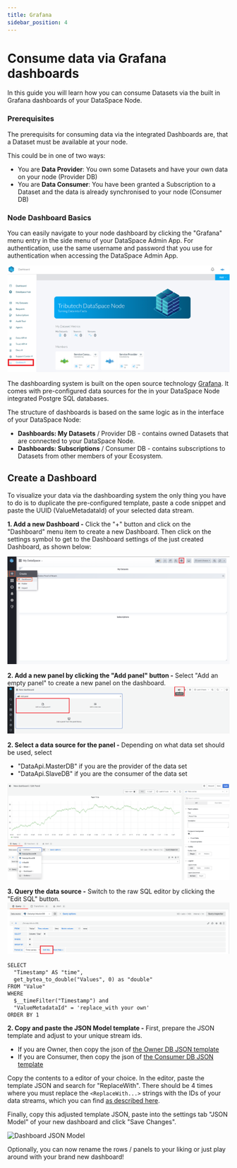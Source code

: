 ```yaml
---
title: Grafana
sidebar_position: 4
---
```


# Consume data via Grafana dashboards

In this guide you will learn how you can consume Datasets via the built in Grafana dashboards of your DataSpace Node.

### Prerequisites

The prerequisits for consuming data via the integrated Dashboards are, that a Dataset must be available at your node. <br />

This could be in one of two ways:

- You are **Data Provider**: You own some Datasets and have your own data on your node (Provider DB)
- You are **Data Consumer**: You have been granted a Subscription to a Dataset and the data is already synchronised to your node (Consumer DB)

### Node Dashboard Basics

You can easily navigate to your node dashboard by clicking the "Grafana" menu entry in the side menu of your DataSpace Admin App.
For authentication, use the same username and password that you use for authentication when accessing the DataSpace Admin App.

![Navigate to Grafana](assets/navigate-to-grafana.png)

The dashboarding system is built on the open source technology <a href="https://grafana.com/" target="_blank">Grafana</a>. It comes with pre-configured data sources for the in your DataSpace Node integrated Postgre SQL databases.

The structure of dashboards is based on the same logic as in the interface of your DataSpace Node:

- **Dashboards: My Datasets** / Provider DB - contains owned Datasets that are connected to your DataSpace Node.
- **Dashboards: Subscriptions** / Consumer DB - contains subscriptions to Datasets from other members of your Ecosystem.

## Create a Dashboard

To visualize your data via the dashboarding system the only thing you have to do is to duplicate the pre-configured template, paste a code snippet and paste the UUID (ValueMetadataId) of your selected data stream.

**1. Add a new Dashboard -** Click the "+" button and click on the "Dashboard" menu item to create a new Dashboard. Then click on the settings symbol to get to the Dashboard settings of the just created Dashboard, as shown below:

![Create Dashboard](assets/dashboards-create-dashboard.png)

**2. Add a new panel by clicking the "Add panel" button -** Select "Add an empty panel" to create a new panel on the dashboard.
![Add Panel](assets/grafana_add_panel.png)

**2. Select a data source for the panel -** Depending on what data set should be used, select 
 - "DataApi.MasterDB" if you are the provider of the data set
 - "DataApi.SlaveDB" if you are the consumer of the data set  

![Select Data Source](assets/grafana_data_source_selection.png)


**3. Query the data source -** Switch to the raw SQL editor by clicking the "Edit SQL" button.
![Edit SQL](assets/grafana_edit_sql.png)

```
SELECT
  "Timestamp" AS "time",
  get_bytea_to_double("Values", 0) as "double"
FROM "Value"
WHERE
  $__timeFilter("Timestamp") and
  "ValueMetadataId" = 'replace_with your own'
ORDER BY 1
```

**2. Copy and paste the JSON Model template -** First, prepare the JSON template and adjust to your unique stream ids.

- If you are Owner, then copy the json of <a href="https://github.com/tributech-solutions/tributech-dsk-docs/blob/master/docs/assets/dashboard-templates/owner-db-template.json" target="_blank">the Owner DB JSON template</a>
- If you are Consumer, then copy the json of <a href="https://github.com/tributech-solutions/tributech-dsk-docs/blob/master/docs/assets/dashboard-templates/consumer-db-template.json" target="_blank">the Consumer DB JSON template</a>

Copy the contents to a editor of your choice. In the editor, paste the template JSON and search for "ReplaceWith".
There should be 4 times where you must replace the `<ReplaceWith...>` strings with the IDs of your data streams, which you can find [as described here](../create-dataset/#successful-creation-of-the-dataset).

Finally, copy this adjusted template JSON, paste into the settings tab "JSON Model" of your new dashboard and click "Save Changes".

![Dashboard JSON Model](assets/dashboard-json-model.png)

Optionally, you can now rename the rows / panels to your liking or just play around with your brand new dashboard!